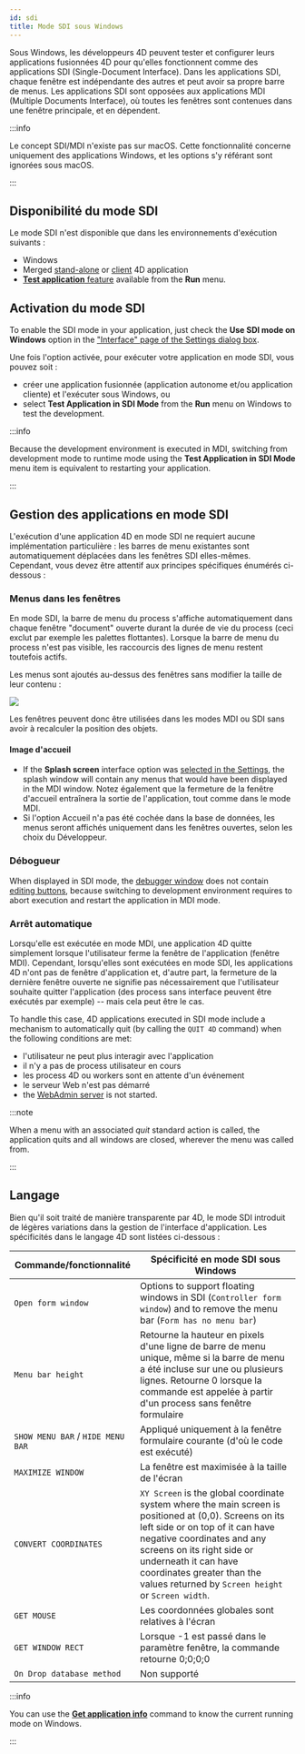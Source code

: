 ```yaml
---
id: sdi
title: Mode SDI sous Windows
---
```


Sous Windows, les développeurs 4D peuvent tester et configurer leurs applications fusionnées 4D pour qu'elles fonctionnent comme des applications SDI (Single-Document Interface). Dans les applications SDI, chaque fenêtre est indépendante des autres et peut avoir sa propre barre de menus. Les applications SDI sont opposées aux applications MDI (Multiple Documents Interface), où toutes les fenêtres sont contenues dans une fenêtre principale, et en dépendent.

:::info

Le concept SDI/MDI n'existe pas sur macOS. Cette fonctionnalité concerne uniquement des applications Windows, et les options s'y référant sont ignorées sous macOS.

:::

## Disponibilité du mode SDI

Le mode SDI n'est disponible que dans les environnements d'exécution suivants :

- Windows
- Merged [stand-alone](../Desktop/building.md#build-stand-alone-application) or [client](../Desktop/building.md#build-client-application) 4D application
- [**Test application** feature](bars.md#previewing-menu-bars) available from the **Run** menu.

## Activation du mode SDI

To enable the SDI mode in your application, just check the **Use SDI mode on Windows** option in the ["Interface" page of the Settings dialog box](../settings/interface.md#display-windows).

Une fois l'option activée, pour exécuter votre application en mode SDI, vous pouvez soit :

- créer une application fusionnée (application autonome et/ou application cliente) et l'exécuter sous Windows, ou
- select **Test Application in SDI Mode** from the **Run** menu on Windows to test the development.

:::info

Because the development environment is executed in MDI, switching from development mode to runtime mode using the **Test Application in SDI Mode** menu item is equivalent to restarting your application.

:::

## Gestion des applications en mode SDI

L'exécution d'une application 4D en mode SDI ne requiert aucune implémentation particulière : les barres de menu existantes sont automatiquement déplacées dans les fenêtres SDI elles-mêmes. Cependant, vous devez être attentif aux principes spécifiques énumérés ci-dessous :

### Menus dans les fenêtres

En mode SDI, la barre de menu du process s'affiche automatiquement dans chaque fenêtre "document" ouverte durant la durée de vie du process (ceci exclut par exemple les palettes flottantes). Lorsque la barre de menu du process n'est pas visible, les raccourcis des lignes de menu restent toutefois actifs.

Les menus sont ajoutés au-dessus des fenêtres sans modifier la taille de leur contenu :

![](../assets/en/Menus/sdi1.png)

Les fenêtres peuvent donc être utilisées dans les modes MDI ou SDI sans avoir à recalculer la position des objets.

#### Image d'accueil

- If the **Splash screen** interface option was [selected in the Settings](../settings/interface.md#display-windows), the splash window will contain any menus that would have been displayed in the MDI window. Notez également que la fermeture de la fenêtre d'accueil entraînera la sortie de l'application, tout comme dans le mode MDI.
- Si l'option Accueil n'a pas été cochée dans la base de données, les menus seront affichés uniquement dans les fenêtres ouvertes, selon les choix du Développeur.

### Débogueur

When displayed in SDI mode, the [debugger window](../Debugging/debugger.md) does not contain [editing buttons](../Debugging/debugger.md#tool-bar-buttons), because switching to development environment requires to abort execution and restart the application in MDI mode.

### Arrêt automatique

Lorsqu'elle est exécutée en mode MDI, une application 4D quitte simplement lorsque l'utilisateur ferme la fenêtre de l'application (fenêtre MDI). Cependant, lorsqu'elles sont exécutées en mode SDI, les applications 4D n'ont pas de fenêtre d'application et, d'autre part, la fermeture de la dernière fenêtre ouverte ne signifie pas nécessairement que l'utilisateur souhaite quitter l'application (des process sans interface peuvent être exécutés par exemple) -- mais cela peut être le cas.

To handle this case, 4D applications executed in SDI mode include a mechanism to automatically quit (by calling the `QUIT 4D` command) when the following conditions are met:

- l'utilisateur ne peut plus interagir avec l'application
- il n'y a pas de process utilisateur en cours
- les process 4D ou workers sont en attente d'un événement
- le serveur Web n'est pas démarré
- the [WebAdmin server](../Admin/webAdmin.md) is not started.

:::note

When a menu with an associated _quit_ standard action is called, the application quits and all windows are closed, wherever the menu was called from.

:::

## Langage

Bien qu'il soit traité de manière transparente par 4D, le mode SDI introduit de légères variations dans la gestion de l'interface d'application. Les spécificités dans le langage 4D sont listées ci-dessous :

| Commande/fonctionnalité           | Spécificité en mode SDI sous Windows                                                                                                                                                                                                                                                                                               |
| --------------------------------- | ---------------------------------------------------------------------------------------------------------------------------------------------------------------------------------------------------------------------------------------------------------------------------------------------------------------------------------- |
| `Open form window`                | Options to support floating windows in SDI (`Controller form window`) and to remove the menu bar (`Form has no menu bar`)                                                                                                                                                                    |
| `Menu bar height`                 | Retourne la hauteur en pixels d'une ligne de barre de menu unique, même si la barre de menu a été incluse sur une ou plusieurs lignes. Retourne 0 lorsque la commande est appelée à partir d'un process sans fenêtre formulaire                                                                                                    |
| `SHOW MENU BAR` / `HIDE MENU BAR` | Appliqué uniquement à la fenêtre formulaire courante (d'où le code est exécuté)                                                                                                                                                                                                                                 |
| `MAXIMIZE WINDOW`                 | La fenêtre est maximisée à la taille de l'écran                                                                                                                                                                                                                                                                                    |
| `CONVERT COORDINATES`             | `XY Screen` is the global coordinate system where the main screen is positioned at (0,0). Screens on its left side or on top of it can have negative coordinates and any screens on its right side or underneath it can have coordinates greater than the values returned by `Screen height` or `Screen width`. |
| `GET MOUSE`                       | Les coordonnées globales sont relatives à l'écran                                                                                                                                                                                                                                                                                  |
| `GET WINDOW RECT`                 | Lorsque -1 est passé dans le paramètre fenêtre, la commande retourne 0;0;0;0                                                                                                                                                                                                                                                       |
| `On Drop database method`         | Non supporté                                                                                                                                                                                                                                                                                                                       |

:::info

You can use the [**Get application info**](https://doc.4d.com/4dv19R/help/command/en/page1599.html) command to know the current running mode on Windows.

:::
